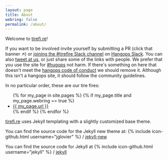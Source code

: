 ```yaml
---
layout: page
title: About
webring: false
permalink: /about/
---
```


Welcome to [tirefi.re](https://tirefi.re)!

If you want to be involved invite yourself by submitting a PR (click that banner :arrow_upper_right:) or [joining the #tirefire Slack channel](https://signup.hangops.com/) on [Hangops Slack](https://hangops.slack.com). You can also [tweet at us](https://twitter.com/tirefirebot), or just share some of the links with people. We prefer that you use the site for [#hugops](https://twitter.com/search?q=%23hugops) not harm. If there's something on here that doesn't meet the [hangops code of conduct](https://github.com/hangops/code-of-conduct) we should remove it. Although this isn't a hangops site, it should follow the community guidelines.

<div class="trigger">
In no particular order, these are our tire fires:
  <ul>
    {% for my_page in site.pages %}
      {% if my_page.title and my_page.webring == true %}
      <li>
        <a class="page-link" href="{{ my_page.url | prepend: site.baseurl }}">{{ my_page.url }}</a>
      </li>
      {% endif %}
  {% endfor %}
</ul>
</div>

[tirefi.re](https://tirefi.re) uses Jekyll templating with a slightly customized base theme.

You can find the source code for the Jekyll new theme at:
{% include icon-github.html username="jglovier" %} /
[jekyll-new](https://github.com/jglovier/jekyll-new)

You can find the source code for Jekyll at
{% include icon-github.html username="jekyll" %} /
[jekyll](https://github.com/jekyll/jekyll)
